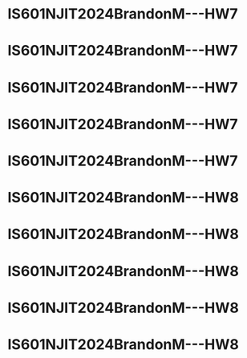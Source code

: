 # IS601NJIT2024BrandonM---HW7
# IS601NJIT2024BrandonM---HW7
# IS601NJIT2024BrandonM---HW7
# IS601NJIT2024BrandonM---HW7
# IS601NJIT2024BrandonM---HW7
# IS601NJIT2024BrandonM---HW8
# IS601NJIT2024BrandonM---HW8
# IS601NJIT2024BrandonM---HW8
# IS601NJIT2024BrandonM---HW8
# IS601NJIT2024BrandonM---HW8
